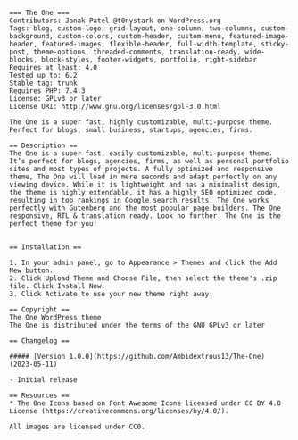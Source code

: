 	=== The One ===
	Contributors: Janak Patel @t0nystark on WordPress.org
	Tags: blog, custom-logo, grid-layout, one-column, two-columns, custom-background, custom-colors, custom-header, custom-menu, featured-image-header, featured-images, flexible-header, full-width-template, sticky-post, theme-options, threaded-comments, translation-ready, wide-blocks, block-styles, footer-widgets, portfolio, right-sidebar
	Requires at least: 4.0
	Tested up to: 6.2
	Stable tag: trunk
	Requires PHP: 7.4.3
	License: GPLv3 or later
	License URI: http://www.gnu.org/licenses/gpl-3.0.html

	The One is a super fast, highly customizable, multi-purpose theme. Perfect for blogs, small business, startups, agencies, firms.

	== Description ==
	The One is a super fast, easily customizable, multi-purpose theme. It’s perfect for blogs, agencies, firms, as well as personal portfolio sites and most types of projects. A fully optimized and responsive theme, The One will load in mere seconds and adapt perfectly on any viewing device. While it is lightweight and has a minimalist design, the theme is highly extendable, it has a highly SEO optimized code, resulting in top rankings in Google search results. The One works perfectly with Gutenberg and the most popular page builders. The One responsive, RTL & translation ready. Look no further. The One is the perfect theme for you!


	== Installation ==

	1. In your admin panel, go to Appearance > Themes and click the Add New button.
	2. Click Upload Theme and Choose File, then select the theme's .zip file. Click Install Now.
	3. Click Activate to use your new theme right away.

	== Copyright ==
	The One WordPress theme
	The One is distributed under the terms of the GNU GPLv3 or later

	== Changelog ==

	##### [Version 1.0.0](https://github.com/Ambidextrous13/The-One) (2023-05-11)

	- Initial release

	== Resources ==
	* The One Icons based on Font Awesome Icons licensed under CC BY 4.0 License (https://creativecommons.org/licenses/by/4.0/).

	All images are licensed under CC0.
